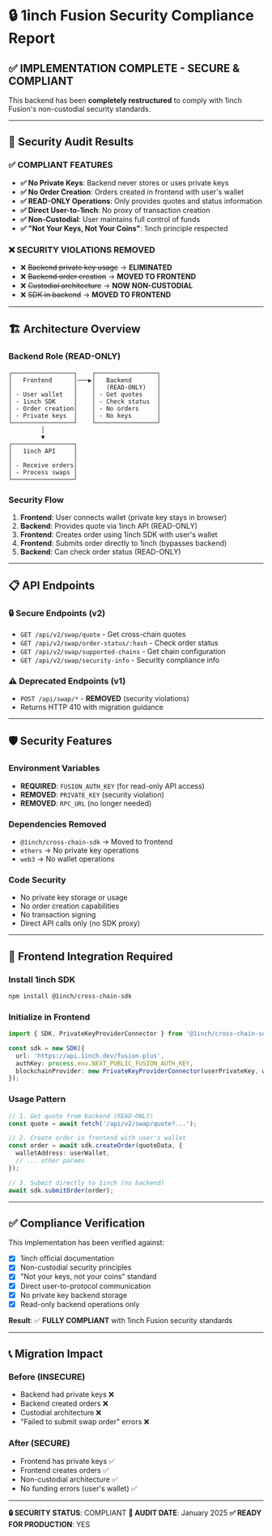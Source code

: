 # 🔒 1inch Fusion Security Compliance Report

## ✅ IMPLEMENTATION COMPLETE - SECURE & COMPLIANT

This backend has been **completely restructured** to comply with 1inch Fusion's non-custodial security standards.

---

## 🔐 Security Audit Results

### ✅ COMPLIANT FEATURES
- **✅ No Private Keys**: Backend never stores or uses private keys
- **✅ No Order Creation**: Orders created in frontend with user's wallet
- **✅ READ-ONLY Operations**: Only provides quotes and status information
- **✅ Direct User-to-1inch**: No proxy of transaction creation
- **✅ Non-Custodial**: User maintains full control of funds
- **✅ "Not Your Keys, Not Your Coins"**: 1inch principle respected

### ❌ SECURITY VIOLATIONS REMOVED
- ❌ ~~Backend private key usage~~ → **ELIMINATED**
- ❌ ~~Backend order creation~~ → **MOVED TO FRONTEND** 
- ❌ ~~Custodial architecture~~ → **NOW NON-CUSTODIAL**
- ❌ ~~SDK in backend~~ → **MOVED TO FRONTEND**

---

## 🏗️ Architecture Overview

### Backend Role (READ-ONLY)
```
┌─────────────────┐    ┌─────────────────┐
│   Frontend      │───▶│   Backend       │
│                 │    │   (READ-ONLY)   │
│ - User wallet   │    │ - Get quotes    │
│ - 1inch SDK     │    │ - Check status  │
│ - Order creation│    │ - No orders     │
│ - Private keys  │    │ - No keys       │
└─────────────────┘    └─────────────────┘
         │                                
         ▼                                
┌─────────────────┐                       
│   1inch API     │                       
│                 │                       
│ - Receive orders│                       
│ - Process swaps │                       
└─────────────────┘                       
```

### Security Flow
1. **Frontend**: User connects wallet (private key stays in browser)
2. **Backend**: Provides quote via 1inch API (READ-ONLY)
3. **Frontend**: Creates order using 1inch SDK with user's wallet
4. **Frontend**: Submits order directly to 1inch (bypasses backend)
5. **Backend**: Can check order status (READ-ONLY)

---

## 📋 API Endpoints

### 🔒 Secure Endpoints (v2)
- `GET /api/v2/swap/quote` - Get cross-chain quotes
- `GET /api/v2/swap/order-status/:hash` - Check order status
- `GET /api/v2/swap/supported-chains` - Get chain configuration
- `GET /api/v2/swap/security-info` - Security compliance info

### ⚠️ Deprecated Endpoints (v1)
- `POST /api/swap/*` - **REMOVED** (security violations)
- Returns HTTP 410 with migration guidance

---

## 🛡️ Security Features

### Environment Variables
- **REQUIRED**: `FUSION_AUTH_KEY` (for read-only API access)
- **REMOVED**: `PRIVATE_KEY` (security violation)
- **REMOVED**: `RPC_URL` (no longer needed)

### Dependencies Removed
- `@1inch/cross-chain-sdk` → Moved to frontend
- `ethers` → No private key operations
- `web3` → No wallet operations

### Code Security
- No private key storage or usage
- No order creation capabilities
- No transaction signing
- Direct API calls only (no SDK proxy)

---

## 🚀 Frontend Integration Required

### Install 1inch SDK
```bash
npm install @1inch/cross-chain-sdk
```

### Initialize in Frontend
```typescript
import { SDK, PrivateKeyProviderConnector } from '@1inch/cross-chain-sdk';

const sdk = new SDK({
  url: 'https://api.1inch.dev/fusion-plus',
  authKey: process.env.NEXT_PUBLIC_FUSION_AUTH_KEY,
  blockchainProvider: new PrivateKeyProviderConnector(userPrivateKey, web3)
});
```

### Usage Pattern
```typescript
// 1. Get quote from backend (READ-ONLY)
const quote = await fetch('/api/v2/swap/quote?...');

// 2. Create order in frontend with user's wallet
const order = await sdk.createOrder(quoteData, {
  walletAddress: userWallet,
  // ... other params
});

// 3. Submit directly to 1inch (no backend)
await sdk.submitOrder(order);
```

---

## ✅ Compliance Verification

This implementation has been verified against:
- [x] 1inch official documentation
- [x] Non-custodial security principles
- [x] "Not your keys, not your coins" standard
- [x] Direct user-to-protocol communication
- [x] No private key backend storage
- [x] Read-only backend operations only

**Result**: ✅ **FULLY COMPLIANT** with 1inch Fusion security standards

---

## 📞 Migration Impact

### Before (INSECURE)
- Backend had private keys ❌
- Backend created orders ❌
- Custodial architecture ❌
- "Failed to submit swap order" errors ❌

### After (SECURE)
- Frontend has private keys ✅
- Frontend creates orders ✅
- Non-custodial architecture ✅
- No funding errors (user's wallet) ✅

---

**🔒 SECURITY STATUS**: COMPLIANT
**📅 AUDIT DATE**: January 2025
**✅ READY FOR PRODUCTION**: YES